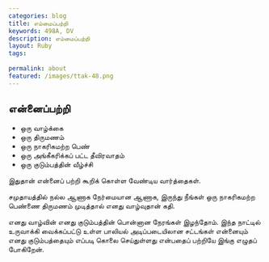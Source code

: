 ```yaml
---
categories: blog
title: எம்மைப்பற்றி
keywords: 498A, DV
description: எம்மைப்பற்றி
layout: Ruby
tags: 
 
permalink: about
featured: /images/ttak-48.png
---
```


## என்னைப்பற்றி

- ஒரு வாழ்க்கை
- ஒரு திருமணம்
- ஒரு நாகரிகமற்ற பெண்
- ஒரு அங்கீகரிக்கப் பட்ட தீவிரவாதம்
- ஒரு குடும்பத்தின் வீழ்ச்சி 

இதுதான் என்னைப் பற்றி கூறிக் கொள்ள வேண்டிய வார்த்தைகள்.

சமுதாயத்தில் நல்ல ஆணாக நேர்மையான ஆணாக, இருந்து நீங்கள் ஒரு நாகரிகமற்ற பெண்ணை திருமணம் முடித்தால் 
எனது வாழ்வுதான் கதி.

எனது வாழ்வின் எனது குடும்பத்தின் பொன்னான நேரங்கள் இழந்தோம். இந்த நாட்டில் உருவாக்கி வைக்கப்பட்டு உள்ள 
பாலியல் அடிப்படையிலான சட்டங்கள் என்னையும் எனது குடும்பத்தையும் எப்படி கொலை செய்துள்ளது என்பதைப் பற்றியே இங்கு எழுதப் போகிறேன்.
